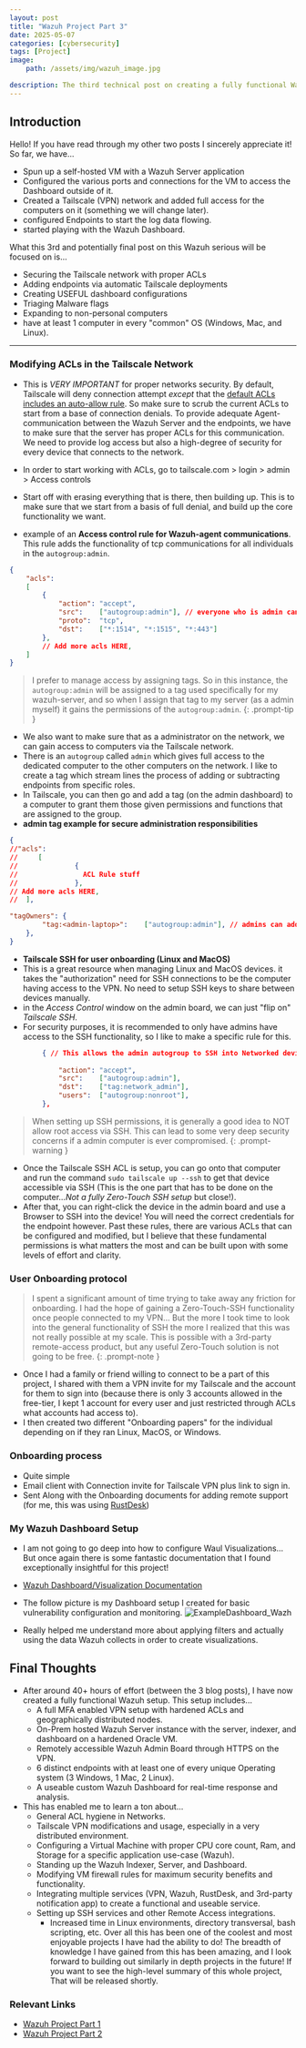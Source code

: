 ```yaml
---
layout: post
title: "Wazuh Project Part 3"
date: 2025-05-07
categories: [cybersecurity]
tags: [Project]
image: 
    path: /assets/img/wazuh_image.jpg

description: The third technical post on creating a fully functional Wazuh SIEM setup.
---
```


## Introduction 
Hello! If you have read through my other two posts I sincerely appreciate it! So far, we have...
- Spun up a self-hosted VM with a Wazuh Server application 
- Configured the various ports and connections for the VM to access the Dashboard outside of it.
- Created a Tailscale (VPN) network and added full access for the computers on it (something we will change later).
- configured Endpoints to start the log data flowing.
- started playing with the Wazuh Dashboard.

What this 3rd and potentially final post on this Wazuh serious will be focused on is...
- Securing the Tailscale network with proper ACLs 
- Adding endpoints via automatic Tailscale deployments
- Creating USEFUL dashboard configurations
- Triaging Malware flags
- Expanding to non-personal computers
- have at least 1 computer in every "common" OS (Windows, Mac, and Linux).

---
### Modifying ACLs in the Tailscale Network
- This is *VERY IMPORTANT*  for proper networks security.
By default, Tailscale will deny connection attempt *except* that the [default ACLs includes an auto-allow rule](https://tailscale.com/kb/1192/acl-samples#allow-all-default-acl). So make sure to scrub the current ACLs to start from a base of connection denials. To provide adequate Agent-communication between the Wazuh Server and the endpoints, we have to make sure that the server has proper ACLs for this communication. We need to provide log access but also a high-degree of security for every device that connects to the network. 

- In order to start working with ACLs, go to tailscale.com > login > admin > Access controls
- Start off with erasing everything that is there, then building up. This is to make sure that we start from a basis of full denial, and build up the core functionality we want.
- example of an **Access control rule for Wazuh-agent communications**. This rule adds the functionality of tcp communications for all individuals in the `autogroup:admin`.

```json
{
	"acls": 
	[
		{
			"action": "accept",
			"src":    ["autogroup:admin"], // everyone who is admin can have access to these ports
			"proto":  "tcp",
			"dst":    ["*:1514", "*:1515", "*:443"]
		}, 
		// Add more acls HERE, 
	]
}
```

> I prefer to manage access by assigning tags. So in this instance, the `autogroup:admin` will be assigned to a tag used specifically for my wazuh-server, and so when I assign that tag to my server (as a admin myself) it gains the permissions of the `autogroup:admin`.
{: .prompt-tip }

- We also want to make sure that as a administrator on the network, we can gain access to computers via the Tailscale network.
- There is an `autogroup` called `admin` which gives full access to the dedicated computer to the other computers on the network. I like to create a tag which stream lines the process of adding or subtracting endpoints from specific roles.
- In Tailscale, you can then go and add a tag (on the admin dashboard) to a computer to grant them those given permissions and functions that are assigned to the group.
- **admin tag example for secure administration responsibilities**

```json
{
//"acls": 
//     [
//         		{
//                ACL Rule stuff
//        		}, 
// Add more acls HERE, 
//	],

"tagOwners": {
		"tag:<admin-laptop>":    ["autogroup:admin"], // admins can add the tag "admin-laptop", and everyone with that tag will be assigned the "autogroup:admin" permissions
	},
}

```


- **Tailscale SSH for user onboarding (Linux and MacOS)**
- This is a great resource when managing Linux and MacOS devices. it takes the "authorization" need for SSH connections to be the computer having access to the VPN. No need to setup SSH keys to share between devices manually. 
-  in the *Access Control* window on the admin board, we can just "flip on" *Tailscale SSH*.
- For security purposes, it is recommended to only have admins have access to the SSH functionality, so I like to make a specific rule for this.

```json
		{ // This allows the admin autogroup to SSH into Networked devices under the tag of "network_admin"  as a nonroot user.
		
			"action": "accept",
			"src":    ["autogroup:admin"],
			"dst":    ["tag:network_admin"],
			"users":  ["autogroup:nonroot"],
		},
```

> When setting up SSH permissions, it is generally a good idea to NOT allow root access via SSH. This can lead to some very deep security concerns if a admin computer is ever compromised.
{: .prompt-warning }

- Once the Tailscale SSH ACL is setup, you can go onto that computer and run the command `sudo tailscale up --ssh` to get that device accessible via SSH (This is the one part that has to be done on the computer...*Not a fully Zero-Touch SSH setup* but close!).
- After that, you can right-click the device in the admin board and use a Browser to SSH into the device! You will need the correct credentials for the endpoint however.
Past these rules, there are various ACLs that can be configured and modified, but I believe that these fundamental permissions is what matters the most and can be built upon with some levels of effort and clarity.

### User Onboarding protocol

> I spent a significant amount of time trying to take away any friction for onboarding. I had the hope of gaining a Zero-Touch-SSH functionality once people connected to my VPN... But the more I took time to look into the general functionality of SSH the more I realized that this was not really possible at my scale. This is possible with a 3rd-party remote-access product, but any useful Zero-Touch solution is not going to be free.
{: .prompt-note }

- Once I had a family or friend willing to connect to be a part of this project, I shared with them a VPN invite for my Tailscale and the account for them to sign into (because there is only 3 accounts allowed in the free-tier, I kept 1 account for every user and just restricted through ACLs what accounts had access to).
- I then created two different "Onboarding papers" for the individual depending on if they ran Linux, MacOS, or Windows.

### Onboarding process
- Quite simple
- Email client with Connection invite for Tailscale VPN plus link to sign in.
- Sent Along with the Onboarding documents for adding remote support (for me, this was using [RustDesk](https://rustdesk.com/))

### My Wazuh Dashboard Setup
- I am not going to go deep into how to configure Waul Visualizations... But once again there is some fantastic documentation that I found exceptionally insightful for this project!
- [Wazuh Dashboard/Visualization Documentation](https://documentation.wazuh.com/current/user-manual/wazuh-dashboard/creating-custom-dashboards.html)

- The follow picture is my Dashboard setup I created for basic vulnerability configuration and monitoring.
![ExampleDashboard_Wazh](https://github.com/user-attachments/assets/1ae26ffc-4d73-46fc-bd38-01e1e55101f9)
- Really helped me understand more about applying filters and actually using the data Wazuh collects in order to create visualizations.

## Final Thoughts
- After around 40+ hours of effort (between the 3 blog posts), I have now created a fully functional Wazuh setup. This setup includes...
	- A full MFA enabled VPN setup with hardened ACLs and geographically distributed nodes.
	- On-Prem hosted Wazuh Server instance with the server, indexer, and dashboard on a hardened Oracle VM.
	- Remotely accessible Wazuh Admin Board through HTTPS on the VPN.
	- 6 distinct endpoints with at least one of every unique Operating system (3 Windows, 1 Mac, 2 Linux). 
	- A useable custom Wazuh Dashboard for real-time response and analysis. 
- This has enabled me to learn a ton about...
	- General ACL hygiene in Networks.
	- Tailscale VPN modifications and usage, especially in a very distributed environment.
	- Configuring a Virtual Machine with proper CPU core count, Ram, and Storage for a specific application use-case (Wazuh).
	- Standing up the Wazuh Indexer, Server, and Dashboard.
	- Modifying VM firewall rules for maximum security benefits and functionality.
	- Integrating multiple services (VPN, Wazuh, RustDesk, and 3rd-party notification app) to create a functional and useable service.
  - Setting up SSH services and other Remote Access integrations.
	- Increased time in Linux environments, directory transversal, bash scripting, etc.
Over all this has been one of the coolest and most enjoyable projects I have had the ability to do! The breadth of knowledge I have gained from this has been amazing,
 and I look forward to building out similarly in depth projects in the future!
If you want to see the high-level summary of this whole project, That will be released shortly.

### Relevant Links
- [Wazuh Project Part 1](https://legendaryluke007.github.io/posts/Wazuh-Part-1/)
- [Wazuh Project Part 2](https://legendaryluke007.github.io/posts/Wazuh-Part-2/)


